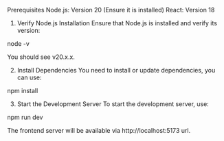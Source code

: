 Prerequisites
Node.js: Version 20 (Ensure it is installed)
React: Version 18

1. Verify Node.js Installation
Ensure that Node.js is installed and verify its version:

node -v

You should see v20.x.x.

2. Install Dependencies
You need to install or update dependencies, you can use:

npm install

3. Start the Development Server
To start the development server, use:

npm run dev

The frontend server will be available via http://localhost:5173 url.